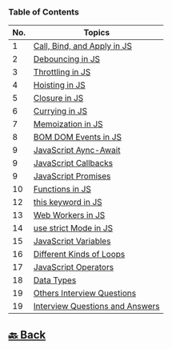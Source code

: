 ### Table of Contents

| No. | Topics                                                                                                                                    |
| --- | ----------------------------------------------------------------------------------------------------------------------------------------- |
| 1   | <a href="https://github.com/sanjay9616/JavaScript/blob/master/JavaScript-Tutorial/Call-Bind-and-Apply.md">Call, Bind, and Apply in JS</a> |
| 2   | <a href="https://github.com/sanjay9616/JavaScript/blob/master/JavaScript-Tutorial/Debouncing.md">Debouncing in JS</a>                     |
| 3   | <a href="https://github.com/sanjay9616/JavaScript/blob/master/JavaScript-Tutorial/Throttling.md">Throttling in JS</a>                     |
| 4   | <a href="https://github.com/sanjay9616/JavaScript/blob/master/JavaScript-Tutorial/Hoisting.md">Hoisting in JS</a>                         |
| 5   | <a href="https://github.com/sanjay9616/JavaScript/blob/master/JavaScript-Tutorial/Closure.md">Closure in JS</a>                           |
| 6   | <a href="https://github.com/sanjay9616/JavaScript/blob/master/JavaScript-Tutorial/Currying.md">Currying in JS</a>                         |
| 7   | <a href="https://github.com/sanjay9616/JavaScript/blob/master/JavaScript-Tutorial/Memoization.md">Memoization in JS</a>                   |
| 8   | <a href="https://github.com/sanjay9616/JavaScript/blob/master/JavaScript-Tutorial/BOM-DOM-Events.md">BOM DOM Events in JS</a>             |
| 9   | <a href="https://github.com/sanjay9616/JavaScript/blob/master/JavaScript-Tutorial/Async-Await.md">JavaScript Aync-Await</a>               |
| 9   | <a href="https://github.com/sanjay9616/JavaScript/blob/master/JavaScript-Tutorial/Callbacks.md">JavaScript Callbacks</a>                  |
| 9   | <a href="https://github.com/sanjay9616/JavaScript/blob/master/JavaScript-Tutorial/Promises.md">JavaScript Promises</a>                    |
| 10  | <a href="https://github.com/sanjay9616/JavaScript/blob/master/JavaScript-Tutorial/Functions.md">Functions in JS</a>                       |
| 12  | <a href="https://github.com/sanjay9616/JavaScript/blob/master/JavaScript-Tutorial/this-keyword.md">this keyword in JS</a>                 |
| 13  | <a href="https://github.com/sanjay9616/JavaScript/blob/master/JavaScript-Tutorial/Service-Worker.md">Web Workers in JS</a>                |
| 14  | <a href="https://github.com/sanjay9616/JavaScript/blob/master/JavaScript-Tutorial/use-strict-Mode.md">use strict Mode in JS</a>           |
| 15  | <a href="https://github.com/sanjay9616/JavaScript/blob/master/JavaScript-Tutorial/Variables/README.md">JavaScript Variables</a>           |
| 16  | <a href="https://github.com/sanjay9616/JavaScript/blob/master/JavaScript-Tutorial/Loops/README.md">Different Kinds of Loops</a>           |
| 17  | <a href="https://github.com/sanjay9616/JavaScript/blob/master/JavaScript-Tutorial/Operators/README.md">JavaScript Operators</a>           |
| 18  | <a href="https://github.com/sanjay9616/JavaScript/blob/master/JavaScript-Tutorial/Data-Types/README.md">Data Types</a>                    |
| 19  | <a href="https://github.com/sanjay9616/JavaScript/blob/master/JavaScript-Tutorial/Other/Interview.md">Others Interview Questions</a>      |
| 19  | <a href="https://github.com/sanjay9616/JavaScript/blob/master/JavaScript-Tutorial/Interview.md">Interview Questions and Answers</a>       |


<h2><a href="https://github.com/sanjay9616/JavaScript/blob/master/README.md"> 🔙 Back</a></h2>
